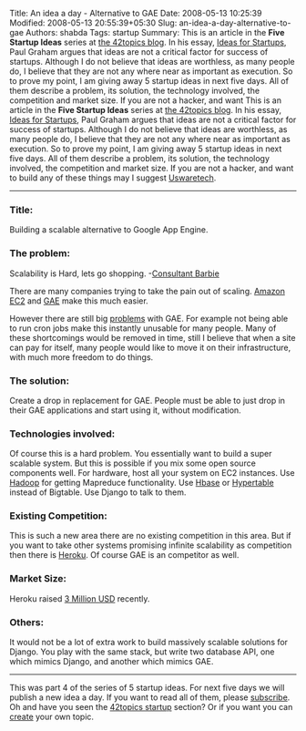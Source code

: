 Title: An idea a day - Alternative to GAE
Date: 2008-05-13 10:25:39
Modified: 2008-05-13 20:55:39+05:30
Slug: an-idea-a-day-alternative-to-gae
Authors: shabda
Tags: startup
Summary: This is an article in the **Five Startup Ideas** series at [the 42topics blog](http://42topics.com/). In his essay, [Ideas for Startups](http://www.paulgraham.com/ideas.html), Paul Graham argues that ideas are not a critical factor for success of startups. Although I do not believe that ideas are worthless, as many people do, I believe that they are not any where near as important as execution. So to prove my point, I am giving away 5 startup ideas in next five days. All of them describe a problem, its solution, the technology involved, the competition and market size. If you are not a hacker, and want
This is an article in the **Five Startup Ideas** series at [the 42topics blog](http://42topics.com/). In his essay, [Ideas for Startups](http://www.paulgraham.com/ideas.html), Paul Graham argues that ideas are not a critical factor for success of startups. Although I do not believe that ideas are worthless, as many people do, I believe that they are not any where near as important as execution. So to prove my point, I am giving away 5 startup ideas in next five days. All of them describe a problem, its solution, the technology involved, the competition and market size. If you are not a hacker, and want to build any of these things may I suggest [Uswaretech](http://uswaretech.com/).

------------------

### Title:

Building a scalable alternative to Google App Engine.

### The problem:

Scalability is Hard, lets go shopping. -[Consultant Barbie](http://reddit.com/r/programming/user/consultant_barbie/)

There are many companies trying to take the pain out of scaling. [Amazon EC2](http://www.amazon.com/gp/browse.html?node=201590011) and [GAE](http://code.google.com/appengine/) make this much easier.

However there are still big [problems](http://42topics.com/blog/2008/04/google-appengine-first-impressions/) with GAE. For example not being able to run cron jobs make this instantly unusable for many people. Many of these shortcomings would be removed in time, still I believe that when a site can pay for itself, many people would like to move it on their infrastructure, with much more freedom to do things.

### The solution:

Create a drop in replacement for GAE. People must be able to just drop in their GAE applications and start using it, without modification.

### Technologies involved:

Of course this is a hard problem. You essentially want to build a super scalable system. But this is possible if you mix some open source components well. For hardware, host all your system on EC2 instances. Use [Hadoop](http://hadoop.apache.org/core/) for getting Mapreduce functionality. Use [Hbase](http://wiki.apache.org/hadoop/Hbase) or [Hypertable](http://hypertable.org/) instead of Bigtable. Use Django to talk to them.

### Existing Competition:

This is such a new area there are no existing competition in this area. But if you want to take other systems promising infinite scalability as competition then there is [Heroku](http://heroku.com/). Of course GAE is an competitor as well.

### Market Size:
Heroku raised [3 Million USD](http://www.techcrunch.com/2008/05/08/ruby-on-rails-startup-heroku-gets-3-million/) recently.

### Others:

It would not be a lot of extra work to build massively scalable solutions for Django. You play with the same stack, but write two database API, one which mimics Django, and another which mimics GAE.

-----------------------

This was part 4 of the series of 5 startup ideas. For next five days we will publish a new idea a day. If you want to read all of them, please [subscribe](http://42topics.com/blog/feed/). Oh and have you seen the [42topics startup](http://42topics.com/startups/)  section? Or if you want you can [create](http://42topics.com/create/) your own topic.

